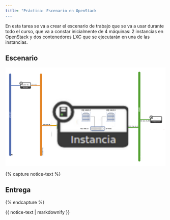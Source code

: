 ```yaml
---
title: "Práctica: Escenario en OpenStack
---
```

En esta tarea se va a crear el escenario de trabajo que se va a usar durante todo el curso, que va a constar inicialmente de 4 máquinas: 2 instancias en OpenStack y dos contenedores LXC que se ejecutarán en una de las instancias.

## Escenario

![os](img/os.drawio.png)


{% capture notice-text %}
## Entrega

{% endcapture %}<div class="notice--info">{{ notice-text | markdownify }}</div>


